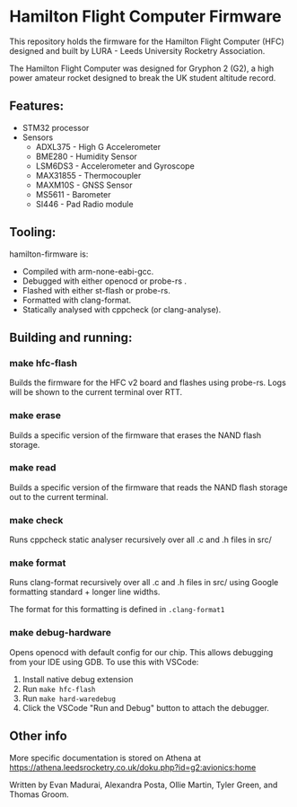 # Hamilton Flight Computer Firmware
This repository holds the firmware for the Hamilton Flight Computer (HFC) designed and built by LURA - Leeds University Rocketry Association.

The Hamilton Flight Computer was designed for Gryphon 2 (G2), a high power amateur rocket designed to break the UK student altitude record.

## Features:
* STM32 processor
* Sensors
  * ADXL375 - High G Accelerometer
  * BME280 - Humidity Sensor
  * LSM6DS3 - Accelerometer and Gyroscope 
  * MAX31855 - Thermocoupler
  * MAXM10S - GNSS Sensor
  * MS5611 - Barometer 
  * SI446 - Pad Radio module

## Tooling:
hamilton-firmware is:
* Compiled with arm-none-eabi-gcc.
* Debugged with either openocd or probe-rs .
* Flashed with either st-flash or probe-rs.
* Formatted with clang-format.
* Statically analysed with cppcheck (or clang-analyse).

## Building and running:
### make hfc-flash
Builds the firmware for the HFC v2 board and flashes using probe-rs. Logs will be shown to the current terminal over RTT.

### make erase
Builds a specific version of the firmware that erases the NAND flash storage.

### make read
Builds a specific version of the firmware that reads the NAND flash storage out to the current terminal.

### make check
Runs cppcheck static analyser recursively over all .c and .h files in src/

### make format
Runs clang-format recursively over all .c and .h files in src/ using Google formatting standard + longer line widths.

The format for this formatting is defined in `.clang-format1`

### make debug-hardware
Opens openocd with default config for our chip. This allows debugging from your IDE using GDB. To use this with VSCode:
1. Install native debug extension
2. Run `make hfc-flash`
3. Run `make hard-waredebug`
4. Click the VSCode "Run and Debug" button to attach the debugger.

## Other info
More specific documentation is stored on Athena at https://athena.leedsrocketry.co.uk/doku.php?id=g2:avionics:home

Written by Evan Madurai, Alexandra Posta, Ollie Martin, Tyler Green, and Thomas Groom.